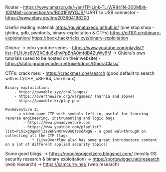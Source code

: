 Router - https://www.amazon.de/-/en/TP-Link-TL-WR841N-300Mbit-100Mbit-connection/dp/B001FWYGJS/
UART to USB connector - https://www.ebay.de/itm/203604196200

Useful reading material:
	https://guyinatuxedo.github.io/ (one stop shop - ghidra, gdb, pwntools, binary-exploitation & CTFs)
	https://ctf101.org/binary-exploitation/
	https://book.hacktricks.xyz/binary-exploitation

Ghidra:
	-> intro youtube series - https://www.youtube.com/playlist?list=PLHJns8WZXCdu6kPwPpBhA0mfdB4ZuWy6M
	-> Ghidra's own tutorials (used to be hosted on their website) - https://static.grumpycoder.net/pixel/docs/GhidraClass/

CTFs:
	crack mes:
		- https://crackmes.one/search (good default to search with is C/C++, x86-64, Unix/linux)

	Binary exploitation:
		- https://pwnable.xyz/challenges/
		- https://overthewire.org/wargames/ (narnia and above)
		- https://pwnable.kr/play.php

	PwnAdventure 3:
		- a video game CTF with symbols left in, useful for learning reverse engineering, instrumenting and logic bugs
			- https://www.pwnadventure.com
			- https://www.youtube.com/playlist?list=PLhixgUqwRTjzzBeFSHXrw9DnQtssdAwgG - a good walkthrough on collecting all the CTF flags
				* (LiveOverflow also has some great introductory content on a lot of different applied security topics)

Some good blogs: 
	-> https://googleprojectzero.blogspot.com/ (mostly OS security research & binary exploitation)
	-> https://portswigger.net/research (web research)
	-> https://samcurry.net/ (web research)
